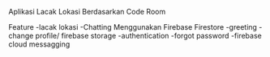 Aplikasi Lacak Lokasi Berdasarkan Code Room

Feature 
-lacak lokasi
-Chatting Menggunakan Firebase Firestore
-greeting
-change profile/ firebase storage
-authentication
-forgot password
-firebase cloud messagging